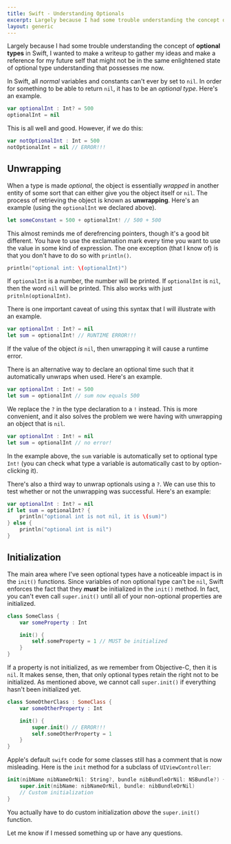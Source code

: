 ```yaml
---
title: Swift - Understanding Optionals
excerpt: Largely because I had some trouble understanding the concept of **optional types** in Swift, I wanted to make a writeup to gather my ideas and make a reference for my future self that might not be in the same enlightened state of optional type understanding that possesses me now.
layout: generic
---
```



Largely because I had some trouble understanding the concept of **optional types** in Swift, I wanted to make a writeup to gather my ideas and make a reference for my future self that might not be in the same enlightened state of optional type understanding that possesses me now.

In Swift, all *normal* variables and constants can't ever by set to `nil`. In order for something to be able to return `nil`, it has to be an *optional type*. Here's an example.

```swift
var optionalInt : Int? = 500
optionalInt = nil
```

This is all well and good. However, if we do this:

```swift
var notOptionalInt : Int = 500
notOptionalInt = nil // ERROR!!!
```

## Unwrapping

When a type is made *optional*, the object is essentially *wrapped* in another entity of some sort that can either give you the object itself or `nil`. The process of retrieving the object is known as **unwrapping**. Here's an example (using the `optionalInt` we declared above).

```swift
let someConstant = 500 + optionalInt! // 500 + 500
```

This almost reminds me of derefrencing pointers, though it's a good bit different. You have to use the exclamation mark every time you want to use the value in some kind of expression. The one exception (that I know of) is that you don't have to do so with `println()`.

```swift
println("optional int: \(optionalInt)")
```

If `optionalInt` is a number, the number will be printed. If `optionalInt` is `nil`, then the word `nil` will be printed. This also works with just `pritnln(optionalInt)`.

There is one important caveat of using this syntax that I will illustrate with an example.

```swift
var optionalInt : Int? = nil
let sum = optionalInt! // RUNTIME ERROR!!!
```
If the value of the object *is*  `nil`, then unwrapping it will cause a runtime error.

There is an alternative way to declare an optional time such that it automatically unwraps when used. Here's an example.

```swift
var optionalInt : Int! = 500
let sum = optionalInt // sum now equals 500
```

We replace the `?` in the type declaration to a `!` instead. This is more convenient, and it also solves the problem we were having with unwrapping an object that is `nil`.

```swift
var optionalInt : Int! = nil
let sum = optionalInt // no error!
```

In the example above, the `sum` variable is automatically set to optional type `Int!` (you can check what type a variable is automatically cast to by option-clicking it).

There's also a third way to unwrap optionals using a `?`. We can use this to test whether or not the unwrapping was successful. Here's an example:

```swift
var optionalInt : Int? = nil
if let sum = optionalInt? {
    println("optional int is not nil, it is \(sum)")
} else {
    println("optional int is nil")
}
```

## Initialization

The main area where I've seen optional types have a noticeable impact is in the `init()` functions. Since variables of non optional type can't be `nil`, Swift enforces the fact that they ***must*** be initialized in the `init()` method. In fact, you can't even call `super.init()` until all of your non-optional properties are initialized.

```swift
class SomeClass {
    var someProperty : Int

    init() {
        self.someProperty = 1 // MUST be initialized
    }
}
```
If a property is not initialized, as we remember from Objective-C, then it is `nil`. It makes sense, then, that only optional types retain the right not to be initialized. As mentioned above, we cannot call `super.init()` if everything hasn't been initialized yet.

```swift
class SomeOtherClass : SomeClass {
    var someOtherProperty : Int

    init() {
        super.init() // ERROR!!!
        self.someOtherProperty = 1
    }
}
```

Apple's default `swift` code for some classes still has a comment that is now misleading. Here is the `init` method for a subclass of `UIViewController`:

```swift
init(nibName nibNameOrNil: String?, bundle nibBundleOrNil: NSBundle?) {
    super.init(nibName: nibNameOrNil, bundle: nibBundleOrNil)
    // Custom initialization
}
```

You actually have to do custom initialization *above* the `super.init()` function.

Let me know if I messed something up or have any questions.

